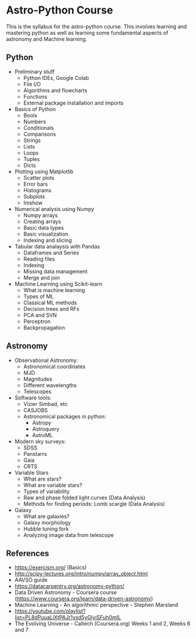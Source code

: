 # Astro-Python Course

This is the syllabus for the astro-python course. This involves learning and mastering python as well as learning some fundamental aspects of astronomy and Machine learning.

## Python

+ Preliminary stuff
  + Python IDEs,  Google Colab
  + File I/O
  + Algorithms and flowcharts
  + Functions
  + External package installation and imports
+ Basics of Python
  + Bools
  + Numbers
  + Conditionals
  + Comparisons
  + Strings
  + Lists
  + Loops
  + Tuples
  + Dicts
+ Plotting using Matplotlib
    + Scatter plots
    + Error bars
    + Histograms
    + Subplots
    + Imshow
+ Numerical analysis using Numpy
    + Numpy arrays
    + Creating arrays
    + Basic data types
    + Basic visualization
    + Indexing and slicing
+ Tabular data analaysis with Pandas
    + Dataframes and Series
    + Reading files
    + Indexing
    + Missing data management
    + Merge and join
+ Machine Learning using Scikit-learn
    + What is machine learning
    + Types of ML
    + Classical ML methods
    + Decision trees and RFs
    + PCA and SVN
    + Perceptron
    + Backpropagation

## Astronomy

+ Observational Astronomy:
    + Astronomical coordinates
    + MJD
    + Magnitudes
    + Different wavelengths
    + Telescopes
+ Software tools:
    + Vizier Simbad, etc
    + CASJOBS
    + Astronomical packages in python:
        + Astropy
        + Astroquery
        + AstroML
+ Modern sky surveys:
    + SDSS
    + Panstarrs
    + Gaia
    + CRTS
+ Variable Stars
    + What are stars?
    + What are variable stars?
    + Types of variability
    + Raw and phase folded light curves (Data Analysis)
    + Methods for finding periods: Lomb scargle (Data Analysis)
+ Galaxy
    + What are galaxies?
    + Galaxy morphology
    + Hubble tuning fork
    + Analyzing image data from telescope

## References

+ https://exercism.org/ (Basics)
+ http://scipy-lectures.org/intro/numpy/array_object.html
+ AAVSO guide
+ https://datacarpentry.org/astronomy-python/
+ Data Driven Astronomy - Coursera course  (https://www.coursera.org/learn/data-driven-astronomy)
+ Machine Learning - An algorithmic perspective - Stephen Marsland
+ https://youtube.com/playlist?list=PL8dPuuaLjXtPAJr1ysd5yGIyiSFuh0mIL
+ The Evolving Universe - Caltech (Coursera.org) Weeks 1 and 2, Weeks 6 and 7
